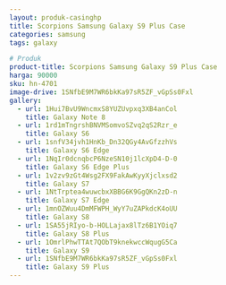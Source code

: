 ```yaml
---
layout: produk-casinghp
title: Scorpions Samsung Galaxy S9 Plus Case
categories: samsung
tags: galaxy

# Produk
product-title: Scorpions Samsung Galaxy S9 Plus Case
harga: 90000
sku: hn-4701
image-drive: 1SNfbE9M7WR6bkKa97sR5ZF_vGpSs0Fxl
gallery:
  - url: 1Hui7BvU9WncmxS8YUZUvpxq3XB4anCol
    title: Galaxy Note 8
  - url: 1rd1mTngrshBNVMSomvoSZvq2qS2Rzr_e
    title: Galaxy S6
  - url: 1snfV34jvh1HnKb_Dn32QGy4AvGfzzhVs
    title: Galaxy S6 Edge
  - url: 1NqIr0dcnqbcP6NzeSN10j1lcXpD4-D-0
    title: Galaxy S6 Edge Plus
  - url: 1v2zv9zGt4Wsg2FX9FakAwKyyXjclxsd2
    title: Galaxy S7
  - url: 1NtTrptea4wuwcbxXBBG6K9GgQKn2zD-n
    title: Galaxy S7 Edge
  - url: 1mnOZWuu4DmMFWPH_WyY7uZAPkdcK4oUU
    title: Galaxy S8
  - url: 1SA55jRIyo-b-HOLLajax8lTz6B1YOiq7
    title: Galaxy S8 Plus
  - url: 1OmrlPhwTTAt7QObT9knekwccWqugG5Ca
    title: Galaxy S9
  - url: 1SNfbE9M7WR6bkKa97sR5ZF_vGpSs0Fxl
    title: Galaxy S9 Plus
---
```


